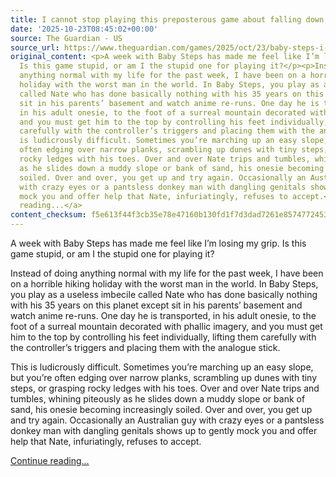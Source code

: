 ```yaml
---
title: I cannot stop playing this preposterous game about falling down a mountain
date: '2025-10-23T08:45:02+00:00'
source: The Guardian - US
source_url: https://www.theguardian.com/games/2025/oct/23/baby-steps-i-cannot-stop-playing-this-preposterous-game-about-falling-down-a-mountain
original_content: <p>A week with Baby Steps has made me feel like I’m losing my grip.
  Is this game stupid, or am I the stupid one for playing it?</p><p>Instead of doing
  anything normal with my life for the past week, I have been on a horrible hiking
  holiday with the worst man in the world. In Baby Steps, you play as a useless imbecile
  called Nate who has done basically nothing with his 35 years on this planet except
  sit in his parents’ basement and watch anime re-runs. One day he is transported,
  in his adult onesie, to the foot of a surreal mountain decorated with phallic imagery,
  and you must get him to the top by controlling his feet individually, lifting them
  carefully with the controller’s triggers and placing them with the analogue stick.</p><p>This
  is ludicrously difficult. Sometimes you’re marching up an easy slope, but you’re
  often edging over narrow planks, scrambling up dunes with tiny steps, or grasping
  rocky ledges with his toes. Over and over Nate trips and tumbles, whining piteously
  as he slides down a muddy slope or bank of sand, his onesie becoming increasingly
  soiled. Over and over, you get up and try again. Occasionally an Australian guy
  with crazy eyes or a pantsless donkey man with dangling genitals shows up to gently
  mock you and offer help that Nate, infuriatingly, refuses to accept.</p> <a href="https://www.theguardian.com/games/2025/oct/23/baby-steps-i-cannot-stop-playing-this-preposterous-game-about-falling-down-a-mountain">Continue
  reading...</a>
content_checksum: f5e613f44f3cb35e78e47160b130fd1f7d3dad7261e857477245330106a40455
---
```


A week with Baby Steps has made me feel like I’m losing my grip. Is this game stupid, or am I the stupid one for playing it?

Instead of doing anything normal with my life for the past week, I have been on a horrible hiking holiday with the worst man in the world. In Baby Steps, you play as a useless imbecile called Nate who has done basically nothing with his 35 years on this planet except sit in his parents’ basement and watch anime re-runs. One day he is transported, in his adult onesie, to the foot of a surreal mountain decorated with phallic imagery, and you must get him to the top by controlling his feet individually, lifting them carefully with the controller’s triggers and placing them with the analogue stick.

This is ludicrously difficult. Sometimes you’re marching up an easy slope, but you’re often edging over narrow planks, scrambling up dunes with tiny steps, or grasping rocky ledges with his toes. Over and over Nate trips and tumbles, whining piteously as he slides down a muddy slope or bank of sand, his onesie becoming increasingly soiled. Over and over, you get up and try again. Occasionally an Australian guy with crazy eyes or a pantsless donkey man with dangling genitals shows up to gently mock you and offer help that Nate, infuriatingly, refuses to accept.

 [Continue reading...](https://www.theguardian.com/games/2025/oct/23/baby-steps-i-cannot-stop-playing-this-preposterous-game-about-falling-down-a-mountain)